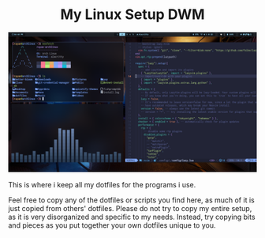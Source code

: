 <h1 align="center">My Linux Setup DWM</h1>


![App Screenshot](screenshot.png)



This is where i keep all my dotfiles for the programs i use.

Feel free to copy any of the dotfiles or scripts you find here, as much of it is just copied from others' dotfiles. Please do not try to copy my entire setup, as it is very disorganized and specific to my needs. Instead, try copying bits and pieces as you put together your own dotfiles unique to you.
